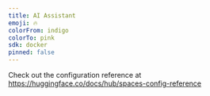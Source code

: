```yaml
---
title: AI Assistant
emoji: 🔥
colorFrom: indigo
colorTo: pink
sdk: docker
pinned: false
---
```


Check out the configuration reference at https://huggingface.co/docs/hub/spaces-config-reference
